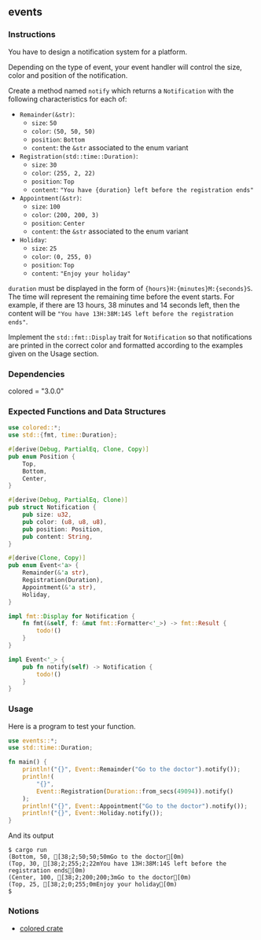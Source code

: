 ## events

### Instructions

You have to design a notification system for a platform.

Depending on the type of event, your event handler will control the size, color and position of the notification.

Create a method named `notify` which returns a `Notification` with the following characteristics for each of:

- `Remainder(&str)`:
  - `size`: `50`
  - `color`: `(50, 50, 50)`
  - `position`: `Bottom`
  - `content`: the `&str` associated to the enum variant
- `Registration(std::time::Duration)`:
  - `size`: `30`
  - `color`: `(255, 2, 22)`
  - `position`: `Top`
  - `content`: `"You have {duration} left before the registration ends"`
- `Appointment(&str)`:
  - `size`: `100`
  - `color`: `(200, 200, 3)`
  - `position`: `Center`
  - `content`: the `&str` associated to the enum variant
- `Holiday`:
  - `size`: `25`
  - `color`: `(0, 255, 0)`
  - `position`: `Top`
  - `content`: `"Enjoy your holiday"`

`duration` must be displayed in the form of `{hours}H:{minutes}M:{seconds}S`. The time will represent the remaining time before the event starts. For example, if there are 13 hours, 38 minutes and 14 seconds left, then the content will be `"You have 13H:38M:14S left before the registration ends"`.

Implement the `std::fmt::Display` trait for `Notification` so that notifications are printed in the correct color and formatted according to the examples given on the Usage section.

### Dependencies

colored = "3.0.0"

### Expected Functions and Data Structures

```rust
use colored::*;
use std::{fmt, time::Duration};

#[derive(Debug, PartialEq, Clone, Copy)]
pub enum Position {
    Top,
    Bottom,
    Center,
}

#[derive(Debug, PartialEq, Clone)]
pub struct Notification {
    pub size: u32,
    pub color: (u8, u8, u8),
    pub position: Position,
    pub content: String,
}

#[derive(Clone, Copy)]
pub enum Event<'a> {
    Remainder(&'a str),
    Registration(Duration),
    Appointment(&'a str),
    Holiday,
}

impl fmt::Display for Notification {
    fn fmt(&self, f: &mut fmt::Formatter<'_>) -> fmt::Result {
        todo!()
    }
}

impl Event<'_> {
    pub fn notify(self) -> Notification {
        todo!()
    }
}
```

### Usage

Here is a program to test your function.

```rust
use events::*;
use std::time::Duration;

fn main() {
    println!("{}", Event::Remainder("Go to the doctor").notify());
    println!(
        "{}",
        Event::Registration(Duration::from_secs(49094)).notify()
    );
    println!("{}", Event::Appointment("Go to the doctor").notify());
    println!("{}", Event::Holiday.notify());
}
```

And its output

```console
$ cargo run
(Bottom, 50, [38;2;50;50;50mGo to the doctor[0m)
(Top, 30, [38;2;255;2;22mYou have 13H:38M:14S left before the registration ends[0m)
(Center, 100, [38;2;200;200;3mGo to the doctor[0m)
(Top, 25, [38;2;0;255;0mEnjoy your holiday[0m)
$
```

### Notions

- [colored crate](https://docs.rs/colored/3.0.0/colored/)

